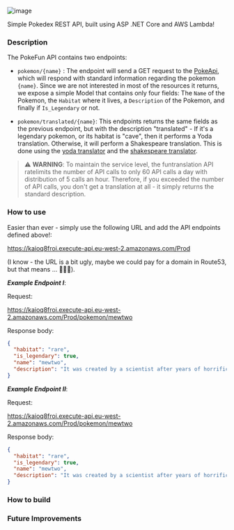 
![image](https://user-images.githubusercontent.com/66834055/130873494-3af1a296-cb60-4364-9a4c-f806db226954.png)

Simple Pokedex REST API, built using ASP .NET Core and AWS Lambda!

### Description

The PokeFun API contains two endpoints:

- `pokemon/{name}` : The endpoint will send a GET request to the [PokeApi](https://pokeapi.co/), which will respond with standard information regarding the pokemon `{name}`. Since we are not interested in most of the resources it returns, we expose a simple Model that contains only four fields: The `Name` of the Pokemon, the `Habitat` where it lives, a `Description` of the Pokemon, and finally if `Is_Legendary` or not. 

- `pokemon/translated/{name}`: This endpoints returns the same fields as the previous endpoint, but with the description "translated" - If it's a legendary pokemon, or its habitat is "cave", then it performs a Yoda translation. Otherwise, it will perform a Shakespeare translation. This is done using the [yoda translator](https://funtranslations.com/api/yoda) and the [shakespeare translator](https://funtranslations.com/api/shakespeare). 

> :warning: **WARNING**: To maintain the service level, the funtranslation API ratelimits the number of API calls to only 60 API calls a day with distribution of 5 calls an hour. Therefore, if you exceeded the number of API calls, you don't get a translation at all - it simply returns the standard description.


### How to use

Easier than ever - simply use the following URL and add the API endpoints defined above!:

https://kaioq8froi.execute-api.eu-west-2.amazonaws.com/Prod

(I know - the URL is a bit ugly, maybe we could pay for a domain in Route53, but that means ... 💸💸💸). 

**_Example Endpoint I_**:

Request:

https://kaioq8froi.execute-api.eu-west-2.amazonaws.com/Prod/pokemon/mewtwo

Response body:

```json
{ 
  "habitat": "rare", 
  "is_legendary": true, 
  "name": "mewtwo", 
  "description": "It was created by a scientist after years of horrific gene splicing and DNA engineering experiments." 
}
```

**_Example Endpoint II_**:

Request:

https://kaioq8froi.execute-api.eu-west-2.amazonaws.com/Prod/pokemon/mewtwo

Response body:

```json
{ 
  "habitat": "rare", 
  "is_legendary": true, 
  "name": "mewtwo", 
  "description": "It was created by a scientist after years of horrific gene splicing and DNA engineering experiments." 
}
```



### How to build

### Future Improvements
